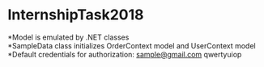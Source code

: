 # InternshipTask2018
*Model is emulated by .NET classes <br />
*SampleData class initializes OrderContext model and UserContext model<br />
*Default credentials for authorization: sample@gmail.com qwertyuiop<br />

